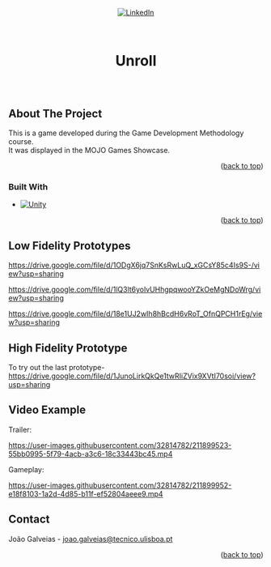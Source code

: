 <!-- Improved compatibility of back to top link: See: othneildrew/Best-README-Template#73 -->
<a name="readme-top"></a>
<!--
*** Thanks for checking out the Best-README-Template. If you have a suggestion
*** that would make this better, please fork the repo and create a pull request
*** or simply open an issue with the tag "enhancement".
*** Don't forget to give the project a star!
*** Thanks again! Now go create something AMAZING! :D
-->



<!-- PROJECT SHIELDS -->
<!--
*** I'm using markdown "reference style" links for readability.
*** Reference links are enclosed in brackets [ ] instead of parentheses ( ).
*** See the bottom of this document for the declaration of the reference variables
*** for contributors-url, forks-url, etc. This is an optional, concise syntax you may use.
*** https://www.markdownguide.org/basic-syntax/#reference-style-links
-->
<div align="center">

[![LinkedIn][linkedin-shield]][linkedin-url]

</div>



<!-- PROJECT LOGO -->
<br />
<div align="center">
<h3 style="font-size:200%;" align="center"><b>Unroll</b></h3>
<br />

</div>



<!-- ABOUT THE PROJECT -->
## About The Project

This is a game developed during the Game Development Methodology course.
<br />
It was displayed in the MOJO Games Showcase.

<p align="right">(<a href="#readme-top">back to top</a>)</p>



### Built With

* [![Unity][Unity.js]][Unity-url]


<p align="right">(<a href="#readme-top">back to top</a>)</p>

<!-- Low Fidelity Prototypes -->
## Low Fidelity Prototypes
https://drive.google.com/file/d/1ODgX6jq7SnKsRwLuQ_xGCsY85c4Is9S-/view?usp=sharing

https://drive.google.com/file/d/1lQ3lt6yolvUHhgpqwooYZkOeMgNDoWrg/view?usp=sharing
 
https://drive.google.com/file/d/18e1UJ2wIh8hBcdH6vRoT_OfnQPCH1rEg/view?usp=sharing 

<!-- High Fidelity Prototype -->
## High Fidelity Prototype

To try out the last prototype-https://drive.google.com/file/d/1JunoLirkQkQe1twRIiZVix9XVtI70soi/view?usp=sharing


<!-- USAGE EXAMPLES -->
## Video Example


Trailer:

https://user-images.githubusercontent.com/32814782/211899523-55bb0995-5f79-4acb-a3c6-18c33443bc45.mp4




Gameplay:

https://user-images.githubusercontent.com/32814782/211899952-e18f8103-1a2d-4d85-b11f-ef52804aeee9.mp4






<!-- CONTACT -->
## Contact

João Galveias - joao.galveias@tecnico.ulisboa.pt

<p align="right">(<a href="#readme-top">back to top</a>)</p>





<!-- MARKDOWN LINKS & IMAGES -->
<!-- https://www.markdownguide.org/basic-syntax/#reference-style-links -->
[linkedin-shield]: https://img.shields.io/badge/-LinkedIn-black.svg?style=for-the-badge&logo=linkedin&colorB=555
[linkedin-url]: https://www.linkedin.com/in/joao-galveias/
[product-screenshot]: images/screenshot.png
[Unity.js]: https://img.shields.io/badge/unity-000000?style=for-the-badge&logo=unity&logoColor=white
[Unity-url]: https://unity.com/
